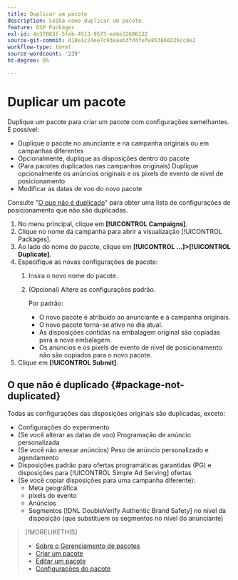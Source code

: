 ```yaml
---
title: Duplicar um pacote
description: Saiba como duplicar um pacote.
feature: DSP Packages
exl-id: 4c37883f-5feb-4513-9573-ed4e32606132
source-git-commit: d10e1c24ee7c93eaab3fd4fefe853860226cc8e2
workflow-type: tm+mt
source-wordcount: '239'
ht-degree: 0%

---
```


# Duplicar um pacote

Duplique um pacote para criar um pacote com configurações semelhantes. É possível:

* Duplique o pacote no anunciante e na campanha originais ou em campanhas diferentes
* Opcionalmente, duplique as disposições dentro do pacote
* (Para pacotes duplicados nas campanhas originais) Duplique opcionalmente os anúncios originais e os pixels de evento de nível de posicionamento
* Modificar as datas de voo do novo pacote

Consulte &quot;[O que não é duplicado](#package-not-duplicated)&quot; para obter uma lista de configurações de posicionamento que não são duplicadas.

1. No menu principal, clique em **[!UICONTROL Campaigns]**.
1. Clique no nome da campanha para abrir a visualização [!UICONTROL Packages].
1. Ao lado do nome do pacote, clique em **[!UICONTROL ...]>[!UICONTROL Duplicate]**.
1. Especifique as novas configurações de pacote:
   1. Insira o novo nome do pacote.
   1. (Opcional) Altere as configurações padrão.

      Por padrão:

      * O novo pacote é atribuído ao anunciante e à campanha originais.
      * O novo pacote torna-se ativo no dia atual.<!-- and the flight continues for NN  days. -->
      * As disposições contidas na embalagem original são copiadas para a nova embalagem.
      * Os anúncios e os pixels de evento de nível de posicionamento não são copiados para o novo pacote.
1. Clique em **[!UICONTROL Submit]**.

## O que não é duplicado {#package-not-duplicated}

Todas as configurações das disposições originais são duplicadas, exceto:

* Configurações do experimento
* (Se você alterar as datas de voo) Programação de anúncio personalizada
* (Se você não anexar anúncios) Peso de anúncio personalizado e agendamento
* Disposições padrão para ofertas programáticas garantidas (PG) e disposições para [!UICONTROL Simple Ad Serving] ofertas
* (Se você copiar disposições para uma campanha diferente):
   * Meta geográfica
   * pixels do evento
   * Anúncios
   * Segmentos [!DNL DoubleVerify Authentic Brand Safety] no nível da disposição (que substituem os segmentos no nível do anunciante)

>[!MORELIKETHIS]
>
>* [Sobre o Gerenciamento de pacotes](package-about.md)
>* [Criar um pacote](package-create.md)
>* [Editar um pacote](package-edit.md)
>* [Configurações do pacote](package-settings.md)

